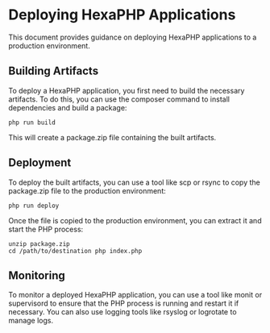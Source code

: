 # Deploying HexaPHP Applications
This document provides guidance on deploying HexaPHP applications to a production environment.

## Building Artifacts
To deploy a HexaPHP application, you first need to build the necessary artifacts. To do this, you can use the composer command to install dependencies and build a package:

```
php run build
```
This will create a package.zip file containing the built artifacts.

## Deployment
To deploy the built artifacts, you can use a tool like scp or rsync to copy the package.zip file to the production environment:

```
php run deploy
```
Once the file is copied to the production environment, you can extract it and start the PHP process:

```
unzip package.zip
cd /path/to/destination php index.php
```
## Monitoring
To monitor a deployed HexaPHP application, you can use a tool like monit or supervisord to ensure that the PHP process is running and restart it if necessary. You can also use logging tools like rsyslog or logrotate to manage logs.